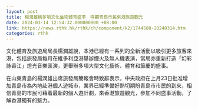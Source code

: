 ```yaml
---
layout: post
title: 楊潤雄稱多項文化藝術體育盛事　呼籲青島市民來港旅遊觀光
date: 2024-03-14 12:54:32.000000000 +08:00
link: https://news.rthk.hk/rthk/ch/component/k2/1744588-20240314.htm
categories: rthk
---
```


文化體育及旅遊局局長楊潤雄說，本港已經有一系列的全新活動以吸引更多旅客來港，包括旅發局每月在維多利亞港舉辦煙火及無人機表演，當局亦重新打造「幻彩詠香江」燈光音樂匯演，更舉辦多項大型文化藝術、體育和節慶的盛事。

在山東青島的楊潤雄出席旅發局簡報會時致辭表示，中央政府在上月23日批准增加青島市為內地赴港個人遊城市，業界已經準備好熱切期盼青島市市民的到來，相信青島的市民可藉着最新的個人遊計劃，來香港旅遊觀光，參加不同盛事活動，了解香港獨有的魅力。
